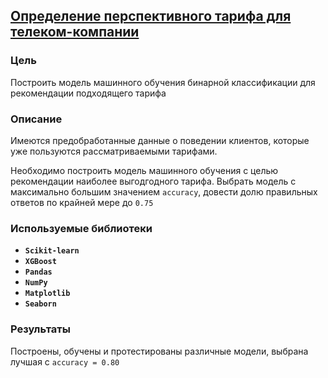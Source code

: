 ## [Определение перспективного тарифа для телеком-компании](https://nbviewer.org/github/hairymax/Yandex.Practicum.DataScience/blob/main/05%20%D0%A0%D0%B5%D0%BA%D0%BE%D0%BC%D0%B5%D0%BD%D0%B4%D0%B0%D1%86%D0%B8%D1%8F%20%D1%82%D0%B0%D1%80%D0%B8%D1%84%D0%BE%D0%B2%20%D0%BC%D0%BE%D0%B1%D0%B8%D0%BB%D1%8C%D0%BD%D0%BE%D0%B3%D0%BE%20%D0%BE%D0%BF%D0%B5%D1%80%D0%B0%D1%82%D0%BE%D1%80%D0%B0/project5.ipynb)

### Цель

Построить модель машинного обучения бинарной классификации для рекомендации подходящего тарифа

### Описание

Имеются предобработанные данные о поведении клиентов, которые уже пользуются рассматриваемыми тарифами. 

Необходимо построить модель машинного обучения с целью рекомендации наиболее выгодгодного тарифа. Выбрать модель с максимально большим значением `accuracy`, довести долю правильных ответов по крайней мере до `0.75`

### Используемые библиотеки
- **`Scikit-learn`**
- **`XGBoost`**
- **`Pandas`**
- **`NumPy`**
- **`Matplotlib`**
- **`Seaborn`**

### Результаты

Построены, обучены и протестированы различные модели, выбрана лучшая с `accuracy = 0.80`

